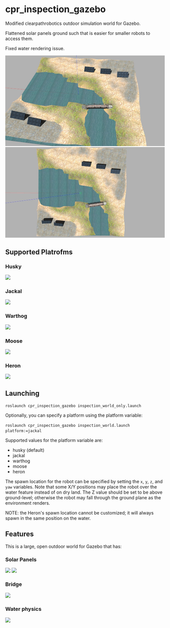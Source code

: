 # cpr_inspection_gazebo

Modified clearpathrobotics outdoor simulation world for Gazebo.

Flattened solar panels ground such that is easier for smaller robots to access them.

Fixed water rendering issue.

<img src="img1.jpg">
<img src="img2.jpg">

## Supported Platrofms

### Husky
<img src="https://clearpathrobotics.com/wp-content/uploads/2015/07/husky.jpg" width="20%">

### Jackal
<img src="https://clearpathrobotics.com/wp-content/uploads/2015/07/jackal.jpg" width="20%">

### Warthog
<img src="https://s3.amazonaws.com/assets.clearpathrobotics.com/wp-content/uploads/2016/08/25085714/warthog-menu.jpg" width="20%">

### Moose
<img src="https://clearpathrobotics.com/assets/renders/Moose-KS_VR.274/Moose-KS_VR.274/0_9.jpg" width="20%">

### Heron
<img src="https://clearpathrobotics.com/wp-content/uploads/2015/08/kingfisher-basic-config.jpg" width="20%">

## Launching

```roslaunch cpr_inspection_gazebo inspection_world_only.launch```

Optionally, you can specify a platform using the platform variable:

```roslaunch cpr_inspection_gazebo inspection_world.launch platform:=jackal```

Supported values for the platform variable are:
* husky (default)
* jackal
* warthog
* moose
* heron

The spawn location for the robot can be specified by setting the `x`, `y`, `z`, and `yaw` variables.  Note that some X/Y positions
may place the robot over the water feature instead of on dry land.  The Z value should be set to be above ground-level; otherwise
the robot may fall through the ground plane as the environment renders.

NOTE: the Heron's spawn location cannot be customized; it will always spawn in the same position on the water.

## Features

This is a large, open outdoor world for Gazebo that has:

### Solar Panels

<img src="img5.jpg">
<img src="img6.jpg">

### Bridge

<img src="img4.jpg">

### Water physics

<img src="img3.jpg">
